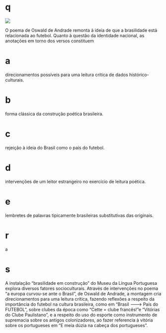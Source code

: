 # q
![](https://firebasestorage.googleapis.com/v0/b/firebase-enemio.appspot.com/o/questoes%2F483%2F937cfdf0-38c4-4471-4229-2a20b4c4f9bb.png?alt=media\&token=59a9a891-88b3-4d89-8ebc-a22e49d9750a)

O poema de Oswald de Andrade remonta à ideia de que a brasilidade está relacionada ao futebol. Quanto à questão da identidade nacional, as anotações em torno dos versos constituem

# a
direcionamentos possíveis para uma leitura crítica de dados histórico-culturais.

# b
forma clássica da construção poética brasileira.

# c
rejeição à ideia do Brasil como o país do futebol.

# d
intervenções de um leitor estrangeiro no exercício de leitura poética.

# e
lembretes de palavras tipicamente brasileiras substitutivas das originais.

# r
a

# s
A instalação “brasilidade em construção” do Museu da Língua Portuguesa explora diversos fatores socioculturais. Através de intervenções no poema “a europa curvou-se ante o Brasil”, de Oswald de Andrade, a montagem cria direcionamentos para uma leitura crítica, fazendo reflexões a respeito da importância do futebol na cultura brasileira, como em “Brasil ---> País do FUTEBOL”, sobre clubes da época como “Cette = clube francês!”e “Vitórias do Clube Paulistano”, e a respeito do uso do esporte como instrumento de supremacia sobre os antigos colonizadores, ao fazer referencia à vitória sobre os portugueses em “E meia dúzia na cabeça dos portugueses”.
